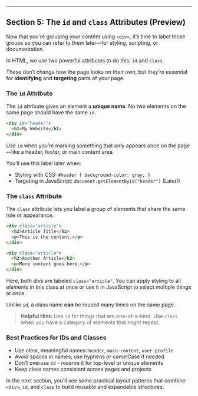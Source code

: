 ---

## Section 5: The `id` and `class` Attributes (Preview)

Now that you're grouping your content using `<div>`, it’s time to label those
groups so you can refer to them later—for styling, scripting, or documentation.

In HTML, we use two powerful attributes to do this: `id` and `class`.

These don’t change how the page looks on their own, but they’re essential for
**identifying** and **targeting** parts of your page.

### The `id` Attribute

The `id` attribute gives an element a **unique name**. No two elements on the
same page should have the same `id`.

```html
<div id="header">
  <h1>My Website</h1>
</div>
```

Use `id` when you’re marking something that only appears once on the page—like
a header, footer, or main content area.

You’ll use this label later when:

* Styling with CSS: `#header { background-color: gray; }`
* Targeting in JavaScript: `document.getElementById("header")` (Later!)

### The `class` Attribute

The `class` attribute lets you label a group of elements that share the same
role or appearance.

```html
<div class="article">
  <h2>Article Title</h2>
  <p>This is the content.</p>
</div>

<div class="article">
  <h2>Another Article</h2>
  <p>More content goes here.</p>
</div>
```

Here, both divs are labeled `class="article"`. You can apply styling to all
elements in this class at once or use it in JavaScript to select multiple
things at once.

Unlike `id`, a class name **can** be reused many times on the same page.

> **Helpful Hint:**
> Use `id` for things that are one-of-a-kind. Use `class` when you have a
> category of elements that might repeat.

### Best Practices for IDs and Classes

* Use clear, meaningful names: `header`, `main-content`, `user-profile`
* Avoid spaces in names; use hyphens or camelCase if needed
* Don't overuse `id` - reserve it for top-level or unique elements
* Keep class names consistent across pages and projects

In the next section, you'll see some practical layout patterns that combine
`<div>`, `id`, and `class` to build reusable and expandable structures.

